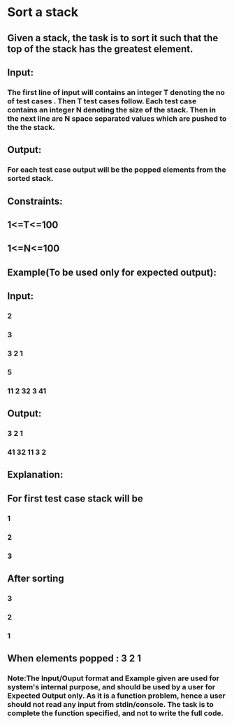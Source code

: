 # Sort a stack
## Given a stack, the task is to sort it such that the top of the stack has the greatest element.

## Input:
### The first line of input will contains an integer T denoting the no of test cases . Then T test cases follow. Each test case contains     an integer N denoting the size of the stack. Then in the next line are N space separated values which are pushed to the the stack. 

## Output:
### For each test case output will be the popped elements from the sorted stack.

## Constraints:
## 1<=T<=100
## 1<=N<=100

## Example(To be used only for expected output):
## Input:
### 2
### 3
### 3 2 1
### 5
### 11 2 32 3 41

## Output:
### 3 2 1
### 41 32 11 3 2

## Explanation:
## For first test case stack will be
### 1
### 2
### 3
## After sorting 
### 3
### 2 
### 1

## When elements  popped : 3 2 1

### Note:The Input/Ouput format and Example given are used for system's internal purpose, and should be used by a user for Expected Output only. As it is a function problem, hence a user should not read any input from stdin/console. The task is to complete the function specified, and not to write the full code.
